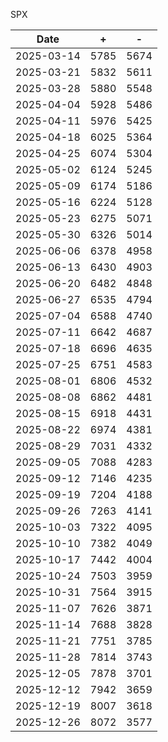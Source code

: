 SPX

| Date       | + | - |
|------------|-------------|-------------|
| 2025-03-14 | 5785        | 5674        |
| 2025-03-21 | 5832        | 5611        |
| 2025-03-28 | 5880        | 5548        |
| 2025-04-04 | 5928        | 5486        |
| 2025-04-11 | 5976        | 5425        |
| 2025-04-18 | 6025        | 5364        |
| 2025-04-25 | 6074        | 5304        |
| 2025-05-02 | 6124        | 5245        |
| 2025-05-09 | 6174        | 5186        |
| 2025-05-16 | 6224        | 5128        |
| 2025-05-23 | 6275        | 5071        |
| 2025-05-30 | 6326        | 5014        |
| 2025-06-06 | 6378        | 4958        |
| 2025-06-13 | 6430        | 4903        |
| 2025-06-20 | 6482        | 4848        |
| 2025-06-27 | 6535        | 4794        |
| 2025-07-04 | 6588        | 4740        |
| 2025-07-11 | 6642        | 4687        |
| 2025-07-18 | 6696        | 4635        |
| 2025-07-25 | 6751        | 4583        |
| 2025-08-01 | 6806        | 4532        |
| 2025-08-08 | 6862        | 4481        |
| 2025-08-15 | 6918        | 4431        |
| 2025-08-22 | 6974        | 4381        |
| 2025-08-29 | 7031        | 4332        |
| 2025-09-05 | 7088        | 4283        |
| 2025-09-12 | 7146        | 4235        |
| 2025-09-19 | 7204        | 4188        |
| 2025-09-26 | 7263        | 4141        |
| 2025-10-03 | 7322        | 4095        |
| 2025-10-10 | 7382        | 4049        |
| 2025-10-17 | 7442        | 4004        |
| 2025-10-24 | 7503        | 3959        |
| 2025-10-31 | 7564        | 3915        |
| 2025-11-07 | 7626        | 3871        |
| 2025-11-14 | 7688        | 3828        |
| 2025-11-21 | 7751        | 3785        |
| 2025-11-28 | 7814        | 3743        |
| 2025-12-05 | 7878        | 3701        |
| 2025-12-12 | 7942        | 3659        |
| 2025-12-19 | 8007        | 3618        |
| 2025-12-26 | 8072        | 3577        |
